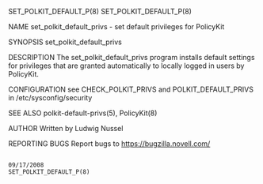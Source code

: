 SET_POLKIT_DEFAULT_P(8)                                                                                                                                                               SET_POLKIT_DEFAULT_P(8)



NAME
       set_polkit_default_privs - set default privileges for PolicyKit

SYNOPSIS
       set_polkit_default_privs


DESCRIPTION
       The set_polkit_default_privs program installs default settings for privileges that are granted automatically to locally logged in users by PolicyKit.


CONFIGURATION
       see CHECK_POLKIT_PRIVS and POLKIT_DEFAULT_PRIVS in /etc/sysconfig/security


SEE ALSO
       polkit-default-privs(5), PolicyKit(8)


AUTHOR
       Written by Ludwig Nussel


REPORTING BUGS
       Report bugs to https://bugzilla.novell.com/




                                                                                                  09/17/2008                                                                          SET_POLKIT_DEFAULT_P(8)

